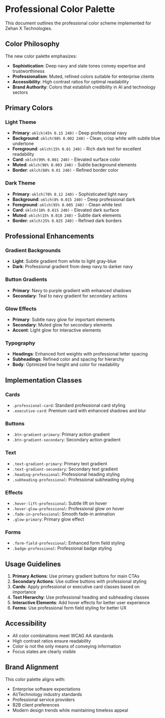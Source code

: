 # Professional Color Palette

This document outlines the professional color scheme implemented for Zehan X Technologies.

## Color Philosophy

The new color palette emphasizes:
- **Sophistication**: Deep navy and slate tones convey expertise and trustworthiness
- **Professionalism**: Muted, refined colors suitable for enterprise clients
- **Accessibility**: High contrast ratios for optimal readability
- **Brand Authority**: Colors that establish credibility in AI and technology sectors

## Primary Colors

### Light Theme
- **Primary**: `oklch(45% 0.15 240)` - Deep professional navy
- **Background**: `oklch(98% 0.002 240)` - Clean, crisp white with subtle blue undertone
- **Foreground**: `oklch(15% 0.01 240)` - Rich dark text for excellent readability
- **Card**: `oklch(99% 0.001 240)` - Elevated surface color
- **Muted**: `oklch(96% 0.003 240)` - Subtle background elements
- **Border**: `oklch(88% 0.01 240)` - Refined border color

### Dark Theme
- **Primary**: `oklch(70% 0.12 240)` - Sophisticated light navy
- **Background**: `oklch(8% 0.015 240)` - Deep professional dark
- **Foreground**: `oklch(95% 0.005 240)` - Clean white text
- **Card**: `oklch(10% 0.015 240)` - Elevated dark surface
- **Muted**: `oklch(15% 0.018 240)` - Subtle dark elements
- **Border**: `oklch(25% 0.025 240)` - Refined dark borders

## Professional Enhancements

### Gradient Backgrounds
- **Light**: Subtle gradient from white to light gray-blue
- **Dark**: Professional gradient from deep navy to darker navy

### Button Gradients
- **Primary**: Navy to purple gradient with enhanced shadows
- **Secondary**: Teal to navy gradient for secondary actions

### Glow Effects
- **Primary**: Subtle navy glow for important elements
- **Secondary**: Muted glow for secondary elements
- **Accent**: Light glow for interactive elements

### Typography
- **Headings**: Enhanced font weights with professional letter spacing
- **Subheadings**: Refined color and spacing for hierarchy
- **Body**: Optimized line height and color for readability

## Implementation Classes

### Cards
- `.professional-card`: Standard professional card styling
- `.executive-card`: Premium card with enhanced shadows and blur

### Buttons
- `.btn-gradient-primary`: Primary action gradient
- `.btn-gradient-secondary`: Secondary action gradient

### Text
- `.text-gradient-primary`: Primary text gradient
- `.text-gradient-secondary`: Secondary text gradient
- `.heading-professional`: Professional heading styling
- `.subheading-professional`: Professional subheading styling

### Effects
- `.hover-lift-professional`: Subtle lift on hover
- `.hover-glow-professional`: Professional glow on hover
- `.fade-in-professional`: Smooth fade-in animation
- `.glow-primary`: Primary glow effect

### Forms
- `.form-field-professional`: Enhanced form field styling
- `.badge-professional`: Professional badge styling

## Usage Guidelines

1. **Primary Actions**: Use primary gradient buttons for main CTAs
2. **Secondary Actions**: Use outline buttons with professional styling
3. **Cards**: Apply professional or executive card classes based on importance
4. **Text Hierarchy**: Use professional heading and subheading classes
5. **Interactive Elements**: Add hover effects for better user experience
6. **Forms**: Use professional form field styling for better UX

## Accessibility

- All color combinations meet WCAG AA standards
- High contrast ratios ensure readability
- Color is not the only means of conveying information
- Focus states are clearly visible

## Brand Alignment

This color palette aligns with:
- Enterprise software expectations
- AI/Technology industry standards
- Professional service providers
- B2B client preferences
- Modern design trends while maintaining timeless appeal